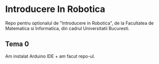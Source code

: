 # Introducere In Robotica
Repo pentru optionalul de "Introducere in Robotica", de la Facultatea de Matematica si Informatica, din cadrul Universitatii Bucuresti.
## Tema 0
Am instalat Arduino IDE + am facut repo-ul.
